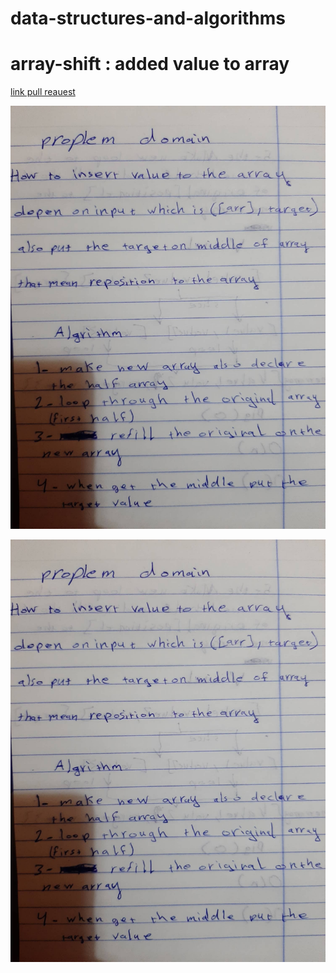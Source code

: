 # data-structures-and-algorithms

# array-shift : added value to array

[link pull reauest](https://github.com/raed-401-advanced-javascript/data-structures-and-algorithms/pull/1)

![white borad](assets/82909218_266073641020959_156133043440975872_n.jpg)

![white borad](assets/82909218_266073641020959_156133043440975872_n.jpg)